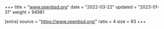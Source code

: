 +++
title = "www.openbsd.org"
date = "2022-03-22"
updated = "2023-01-31"
weight = 94981

[extra]
source = "https://www.openbsd.org/"
ratio = 4
size = 93
+++
